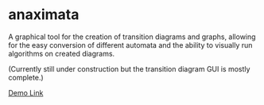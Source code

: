 # anaximata
A graphical tool for the creation of transition diagrams and graphs, allowing for the easy conversion of different automata and the ability to visually run algorithms on created diagrams.

(Currently still under construction but the transition diagram GUI is mostly complete.)

[Demo Link](https://www.aidantevans.com/anaximata.html)
